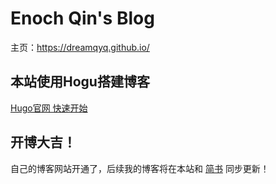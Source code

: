 # Enoch Qin's Blog
主页：https://dreamqyq.github.io/

## 本站使用Hogu搭建博客

[Hugo官网 快速开始](https://gohugo.io/getting-started/quick-start/)


## 开博大吉！
自己的博客网站开通了，后续我的博客将在本站和 [简书](https://www.jianshu.com/u/150c4ef48860) 同步更新！
